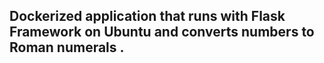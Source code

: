 ## Dockerized application that runs with Flask Framework on Ubuntu and converts numbers to Roman numerals .
